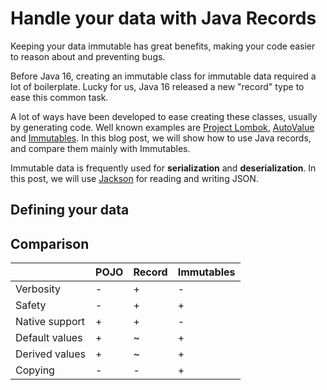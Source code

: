 # Handle your data with Java Records

Keeping your data immutable has great benefits, making your code easier to reason about and preventing bugs.

Before Java 16, creating an immutable class for immutable data required a lot of boilerplate.
Lucky for us, Java 16 released a new "record" type to ease this common task.

A lot of ways have been developed to ease creating these classes, usually by generating code.
Well known examples are [Project Lombok](https://projectlombok.org/), [AutoValue](https://github.com/google/auto/tree/master/value) and [Immutables](https://immutables.github.io/).
In this blog post, we will show how to use Java records, and compare them mainly with Immutables.

Immutable data is frequently used for **serialization** and **deserialization**.
In this post, we will use [Jackson](https://github.com/FasterXML/jackson) for reading and writing JSON.

## Defining your data

## Comparison

|                | POJO  | Record | Immutables |
| -------------- | ----  | ------ | ---------- |
| Verbosity      | -     | +      | -          |
| Safety         | -     | +      | +          |
| Native support | +     | +      | -          |
| Default values | +     | ~      | +          |
| Derived values | +     | ~      | +          |
| Copying        | -     | -      | +          |
 

